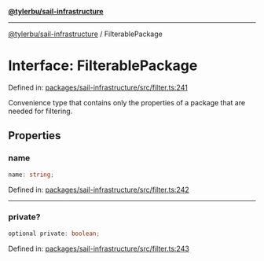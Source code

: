 [**@tylerbu/sail-infrastructure**](../README.md)

***

[@tylerbu/sail-infrastructure](../README.md) / FilterablePackage

# Interface: FilterablePackage

Defined in: [packages/sail-infrastructure/src/filter.ts:241](https://github.com/tylerbutler/tools-monorepo/blob/main/packages/sail-infrastructure/src/filter.ts#L241)

Convenience type that contains only the properties of a package that are needed for filtering.

## Properties

### name

```ts
name: string;
```

Defined in: [packages/sail-infrastructure/src/filter.ts:242](https://github.com/tylerbutler/tools-monorepo/blob/main/packages/sail-infrastructure/src/filter.ts#L242)

***

### private?

```ts
optional private: boolean;
```

Defined in: [packages/sail-infrastructure/src/filter.ts:243](https://github.com/tylerbutler/tools-monorepo/blob/main/packages/sail-infrastructure/src/filter.ts#L243)
